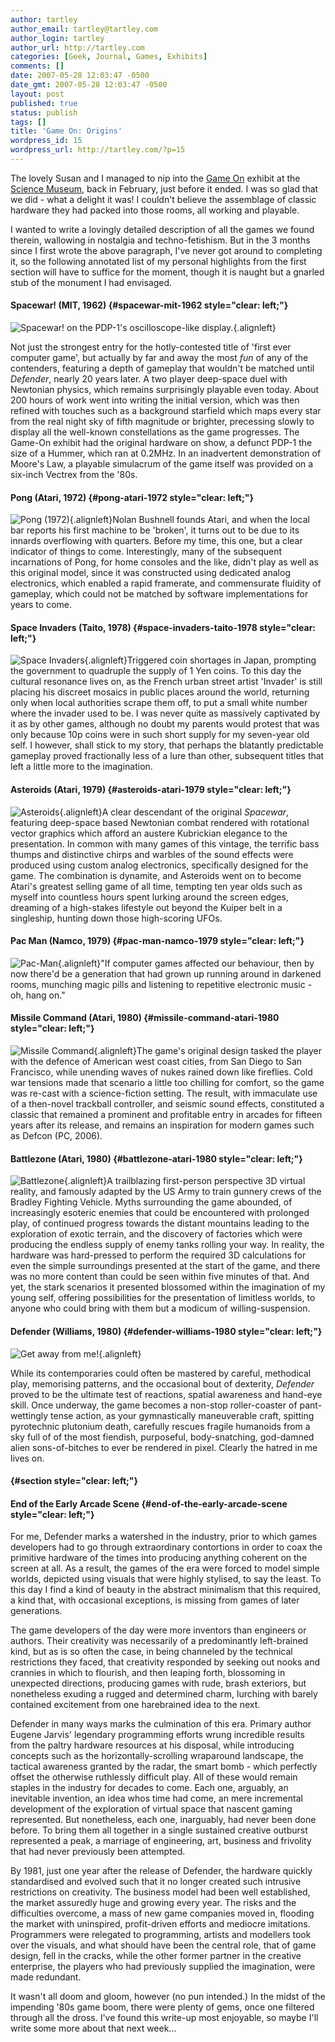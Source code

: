 ```yaml
---
author: tartley
author_email: tartley@tartley.com
author_login: tartley
author_url: http://tartley.com
categories: [Geek, Journal, Games, Exhibits]
comments: []
date: 2007-05-28 12:03:47 -0500
date_gmt: 2007-05-28 12:03:47 -0500
layout: post
published: true
status: publish
tags: []
title: 'Game On: Origins'
wordpress_id: 15
wordpress_url: http://tartley.com/?p=15
---
```


The lovely Susan and I managed to nip into the [Game
On](http://www.sciencemuseum.org.uk/exhibitions/gameon/) exhibit at the
[Science Museum](http://www.sciencemuseum.org.uk/), back in February,
just before it ended. I was so glad that we did - what a delight it was!
I couldn't believe the assemblage of classic hardware they had packed
into those rooms, all working and playable.

I wanted to write a lovingly detailed description of all the games we
found therein, wallowing in nostalgia and techno-fetishism. But in the 3
months since I first wrote the above paragraph, I've never got around to
completing it, so the following annotated list of my personal highlights
from the first section will have to suffice for the moment, though it is
naught but a gnarled stub of the monument I had envisaged.

#### Spacewar! (MIT, 1962) {#spacewar-mit-1962 style="clear: left;"}

![Spacewar! on the PDP-1's oscilloscope-like
display.](http://tartley.com/wp-content/uploads/2007/05/sw.jpg){.alignleft}

Not just the strongest entry for the hotly-contested title of 'first
ever computer game', but actually by far and away the most *fun* of any
of the contenders, featuring a depth of gameplay that wouldn't be
matched until *Defender*, nearly 20 years later. A two player deep-space
duel with Newtonian physics, which remains surprisingly playable even
today. About 200 hours of work went into writing the initial version,
which was then refined with touches such as a background starfield which
maps every star from the real night sky of fifth magnitude or brighter,
precessing slowly to display all the well-known constellations as the
game progresses. The Game-On exhibit had the original hardware on show,
a defunct PDP-1 the size of a Hummer, which ran at 0.2MHz. In an
inadvertent demonstration of Moore's Law, a playable simulacrum of the
game itself was provided on a six-inch Vectrex from the '80s.

#### Pong (Atari, 1972) {#pong-atari-1972 style="clear: left;"}

![Pong
(1972)](http://tartley.com/wp-content/uploads/2007/05/pong-01.png){.alignleft}Nolan
Bushnell founds Atari, and when the local bar reports his first machine
to be 'broken', it turns out to be due to its innards overflowing with
quarters. Before my time, this one, but a clear indicator of things to
come. Interestingly, many of the subsequent incarnations of Pong, for
home consoles and the like, didn't play as well as this original model,
since it was constructed using dedicated analog electronics, which
enabled a rapid framerate, and commensurate fluidity of gameplay, which
could not be matched by software implementations for years to come.

#### Space Invaders (Taito, 1978) {#space-invaders-taito-1978 style="clear: left;"}

![Space
Invaders](http://tartley.com/wp-content/uploads/2007/05/wspace_invaders.png){.alignleft}Triggered
coin shortages in Japan, prompting the government to quadruple the
supply of 1 Yen coins. To this day the cultural resonance lives on, as
the French urban street artist 'Invader' is still placing his discreet
mosaics in public places around the world, returning only when local
authorities scrape them off, to put a small white number where the
invader used to be. I was never quite as massively captivated by it as
by other games, although no doubt my parents would protest that was only
because 10p coins were in such short supply for my seven-year old self.
I however, shall stick to my story, that perhaps the blatantly
predictable gameplay proved fractionally less of a lure than other,
subsequent titles that left a little more to the imagination.

#### Asteroids (Atari, 1979) {#asteroids-atari-1979 style="clear: left;"}

![Asteroids](http://tartley.com/wp-content/uploads/2007/05/asteroids.png){.alignleft}A
clear descendant of the original *Spacewar*, featuring deep-space based
Newtonian combat rendered with rotational vector graphics which afford
an austere Kubrickian elegance to the presentation. In common with many
games of this vintage, the terrific bass thumps and distinctive chirps
and warbles of the sound effects were produced using custom analog
electronics, specifically designed for the game. The combination is
dynamite, and Asteroids went on to become Atari's greatest selling game
of all time, tempting ten year olds such as myself into countless hours
spent lurking around the screen edges, dreaming of a high-stakes
lifestyle out beyond the Kuiper belt in a singleship, hunting down those
high-scoring UFOs.

#### Pac Man (Namco, 1979) {#pac-man-namco-1979 style="clear: left;"}

![Pac-Man](http://tartley.com/wp-content/uploads/2007/05/pac.gif){.alignleft}"If
computer games affected our behaviour, then by now there'd be a
generation that had grown up running around in darkened rooms, munching
magic pills and listening to repetitive electronic music - oh, hang on."

#### Missile Command (Atari, 1980) {#missile-command-atari-1980 style="clear: left;"}

![Missile
Command](http://tartley.com/wp-content/uploads/2007/05/missile_a.png){.alignleft}The
game's original design tasked the player with the defence of American
west coast cities, from San Diego to San Francisco, while unending waves
of nukes rained down like fireflies. Cold war tensions made that
scenario a little too chilling for comfort, so the game was re-cast with
a science-fiction setting. The result, with immaculate use of a
then-novel trackball controller, and seismic sound effects, constituted
a classic that remained a prominent and profitable entry in arcades for
fifteen years after its release, and remains an inspiration for modern
games such as Defcon (PC, 2006).

#### Battlezone (Atari, 1980) {#battlezone-atari-1980 style="clear: left;"}

![Battlezone](http://tartley.com/wp-content/uploads/2007/05/800px-arcade-atari-battlezone1.png){.alignleft}A
trailblazing first-person perspective 3D virtual reality, and famously
adapted by the US Army to train gunnery crews of the Bradley Fighting
Vehicle. Myths surrounding the game abounded, of increasingly esoteric
enemies that could be encountered with prolonged play, of continued
progress towards the distant mountains leading to the exploration of
exotic terrain, and the discovery of factories which were producing the
endless supply of enemy tanks rolling your way. In reality, the hardware
was hard-pressed to perform the required 3D calculations for even the
simple surroundings presented at the start of the game, and there was no
more content than could be seen within five minutes of that. And yet,
the stark scenarios it presented blossomed within the imagination of my
young self, offering possibilities for the presentation of limitless
worlds, to anyone who could bring with them but a modicum of
willing-suspension.

#### Defender (Williams, 1980) {#defender-williams-1980 style="clear: left;"}

![Get away from
me!](http://tartley.com/wp-content/uploads/2007/05/defender1.gif){.alignleft}

While its contemporaries could often be mastered by careful, methodical
play, memorising patterns, and the occasional bout of dexterity,
*Defender* proved to be the ultimate test of reactions, spatial
awareness and hand-eye skill. Once underway, the game becomes a non-stop
roller-coaster of pant-wettingly tense action, as your gymnastically
maneuverable craft, spitting pyrotechnic plutonium death, carefully
rescues fragile humanoids from a sky full of of the most fiendish,
purposeful, body-snatching, god-damned alien sons-of-bitches to ever be
rendered in pixel. Clearly the hatred in me lives on.

####  {#section style="clear: left;"}

#### End of the Early Arcade Scene {#end-of-the-early-arcade-scene style="clear: left;"}

For me, Defender marks a watershed in the industry, prior to which games
developers had to go through extraordinary contortions in order to coax
the primitive hardware of the times into producing anything coherent on
the screen at all. As a result, the games of the era were forced to
model simple worlds, depicted using visuals that were highly stylised,
to say the least. To this day I find a kind of beauty in the abstract
minimalism that this required, a kind that, with occasional exceptions,
is missing from games of later generations.

The game developers of the day were more inventors than engineers or
authors. Their creativity was necessarily of a predominantly
left-brained kind, but as is so often the case, in being channeled by
the technical restrictions they faced, that creativity responded by
seeking out nooks and crannies in which to flourish, and then leaping
forth, blossoming in unexpected directions, producing games with rude,
brash exteriors, but nonetheless exuding a rugged and determined charm,
lurching with barely contained excitement from one harebrained idea to
the next.

Defender in many ways marks the culmination of this era. Primary author
Eugene Jarvis' legendary programming efforts wrung incredible results
from the paltry hardware resources at his disposal, while introducing
concepts such as the horizontally-scrolling wraparound landscape, the
tactical awareness granted by the radar, the smart bomb - which
perfectly offset the otherwise ruthlessly difficult play. All of these
would remain staples in the industry for decades to come. Each one,
arguably, an inevitable invention, an idea whos time had come, an mere
incremental development of the exploration of virtual space that nascent
gaming represented. But nonetheless, each one, inarguably, had never
been done before. To bring them all together in a single sustained
creative outburst represented a peak, a marriage of engineering, art,
business and frivolity that had never previously been attempted.

By 1981, just one year after the release of Defender, the hardware
quickly standardised and evolved such that it no longer created such
intrusive restrictions on creativity. The business model had been well
established, the market assuredly huge and growing every year. The risks
and the difficulties overcome, a mass of new game companies moved in,
flooding the market with uninspired, profit-driven efforts and mediocre
imitations. Programmers were relegated to programming, artists and
modellers took over the visuals, and what should have been the central
role, that of game design, fell in the cracks, while the other former
partner in the creative enterprise, the players who had previously
supplied the imagination, were made redundant.

It wasn't all doom and gloom, however (no pun intended.) In the midst of
the impending '80s game boom, there were plenty of gems, once one
filtered through all the dross. I've found this write-up most enjoyable,
so maybe I'll write some more about that next week...
